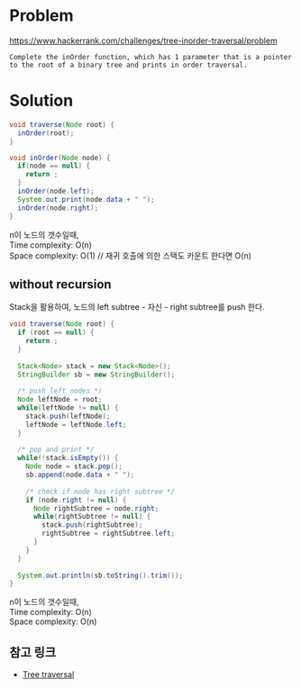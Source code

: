 # Problem
https://www.hackerrank.com/challenges/tree-inorder-traversal/problem
```
Complete the inOrder function, which has 1 parameter that is a pointer to the root of a binary tree and prints in order traversal.
```

# Solution

```java
void traverse(Node root) {
  inOrder(root);
}

void inOrder(Node node) {
  if(node == null) {
    return ;
  }
  inOrder(node.left);
  System.out.print(node.data + " ");
  inOrder(node.right);
}
```
n이 노드의 갯수일때,<br/>
Time complexity: O(n)<br/>
Space complexity: O(1) // 재귀 호출에 의한 스택도 카운트 한다면 O(n)


## without recursion
Stack을 활용하여, 노드의 left subtree - 자신 - right subtree를 push 한다.

```java
void traverse(Node root) {
  if (root == null) {
    return ;
  }
  
  Stack<Node> stack = new Stack<Node>();
  StringBuilder sb = new StringBuilder();
  
  /* push left nodes */
  Node leftNode = root;
  while(leftNode != null) {
    stack.push(leftNode);
    leftNode = leftNode.left;
  }
  
  /* pop and print */
  while(!stack.isEmpty()) {
    Node node = stack.pop();
    sb.append(node.data + " ");
    
    /* check if node has right subtree */
    if (node.right != null) {
      Node rightSubtree = node.right;
      while(rightSubtree != null) {
        stack.push(rightSubtree);
        rightSubtree = rightSubtree.left;
      }
    }
  }
  
  System.out.println(sb.toString().trim());
}
```

n이 노드의 갯수일때,<br/>
Time complexity: O(n)<br/>
Space complexity: O(n)

## 참고 링크
- [Tree traversal](https://www.geeksforgeeks.org/tree-traversals-inorder-preorder-and-postorder/)
